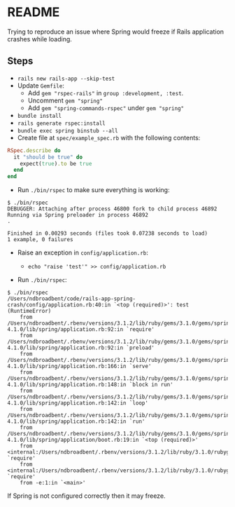 # README

Trying to reproduce an issue where Spring would freeze if Rails application crashes while loading.

## Steps

* `rails new rails-app --skip-test`
* Update `Gemfile`:
  * Add `gem "rspec-rails"` in `group :development, :test`.
  * Uncomment `gem "spring"`  
  * Add `gem "spring-commands-rspec"` under `gem "spring"`
* `bundle install`
* `rails generate rspec:install`
* `bundle exec spring binstub --all`
* Create file at `spec/example_spec.rb` with the following contents:

```ruby
RSpec.describe do
  it "should be true" do
    expect(true).to be true
  end
end
```

* Run `./bin/rspec` to make sure everything is working:

```
$ ./bin/rspec
DEBUGGER: Attaching after process 46800 fork to child process 46892
Running via Spring preloader in process 46892
.

Finished in 0.00293 seconds (files took 0.07238 seconds to load)
1 example, 0 failures
```

* Raise an exception in `config/application.rb`:
  * `echo "raise 'test'" >> config/application.rb`

* Run `./bin/rspec`:

```
$ ./bin/rspec
/Users/ndbroadbent/code/rails-app-spring-crash/config/application.rb:40:in `<top (required)>': test (RuntimeError)
	from /Users/ndbroadbent/.rbenv/versions/3.1.2/lib/ruby/gems/3.1.0/gems/spring-4.1.0/lib/spring/application.rb:92:in `require'
	from /Users/ndbroadbent/.rbenv/versions/3.1.2/lib/ruby/gems/3.1.0/gems/spring-4.1.0/lib/spring/application.rb:92:in `preload'
	from /Users/ndbroadbent/.rbenv/versions/3.1.2/lib/ruby/gems/3.1.0/gems/spring-4.1.0/lib/spring/application.rb:166:in `serve'
	from /Users/ndbroadbent/.rbenv/versions/3.1.2/lib/ruby/gems/3.1.0/gems/spring-4.1.0/lib/spring/application.rb:148:in `block in run'
	from /Users/ndbroadbent/.rbenv/versions/3.1.2/lib/ruby/gems/3.1.0/gems/spring-4.1.0/lib/spring/application.rb:142:in `loop'
	from /Users/ndbroadbent/.rbenv/versions/3.1.2/lib/ruby/gems/3.1.0/gems/spring-4.1.0/lib/spring/application.rb:142:in `run'
	from /Users/ndbroadbent/.rbenv/versions/3.1.2/lib/ruby/gems/3.1.0/gems/spring-4.1.0/lib/spring/application/boot.rb:19:in `<top (required)>'
	from <internal:/Users/ndbroadbent/.rbenv/versions/3.1.2/lib/ruby/3.1.0/rubygems/core_ext/kernel_require.rb>:85:in `require'
	from <internal:/Users/ndbroadbent/.rbenv/versions/3.1.2/lib/ruby/3.1.0/rubygems/core_ext/kernel_require.rb>:85:in `require'
	from -e:1:in `<main>'
```

If Spring is not configured correctly then it may freeze.
